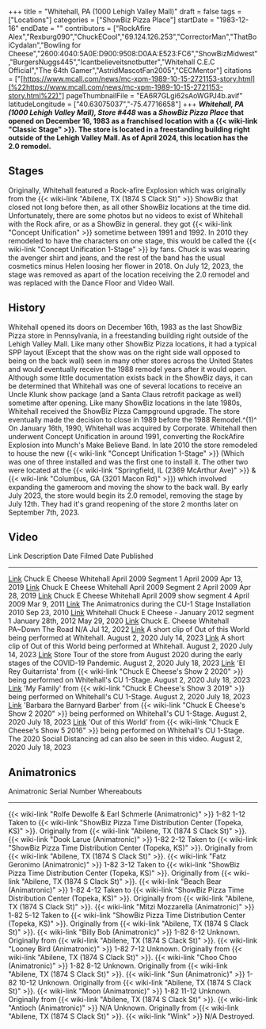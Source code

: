 +++
title = "Whitehall, PA (1000 Lehigh Valley Mall)"
draft = false
tags = ["Locations"]
categories = ["ShowBiz Pizza Place"]
startDate = "1983-12-16"
endDate = ""
contributors = ["RockAfire Alex","Rexburg090","ChuckECool","69.124.126.253","CorrectorMan","ThatBoiCydalan","Bowling for Cheese","2600:4040:5A0E:D900:9508:D0AA:E523:FC6","ShowBizMidwest","BurgersNuggs445","Icantbelieveitsnotbutter","Whitehall C.E.C Official","The 64th Gamer","AstridMascotFan2005","CECMentor"]
citations = ["[https://www.mcall.com/news/mc-xpm-1989-10-15-2721153-story.html](%22https://www.mcall.com/news/mc-xpm-1989-10-15-2721153-story.html%22)"]
pageThumbnailFile = "EA6R7GLgi62sAoWGPJ4b.avif"
latitudeLongitude = ["40.63075037","-75.47716658"]
+++
***Whitehall, PA (1000 Lehigh Valley Mall), Store #448* was a *ShowBiz Pizza Place* that opened on December 16, 1983 as a franchised location with a {{< wiki-link "Classic Stage" >}}. The store is located in a freestanding building right outside of the Lehigh Valley Mall.
As of April 2024, this location has the 2.0 remodel.**

## Stages

Originally, Whitehall featured a Rock-afire Explosion which was originally from the {{< wiki-link "Abilene, TX (1874 S Clack St)" >}} ShowBiz that closed not long before then, as all other ShowBiz locations at the time did. Unfortunately, there are some photos but no videos to exist of Whitehall with the Rock afire, or as a ShowBiz in general. they got {{< wiki-link "Concept Unification" >}} sometime between 1991 and 1992.
In 2010 they remodeled to have the characters on one stage, this would be called the {{< wiki-link "Concept Unification 1-Stage" >}} by fans. Chuck is was wearing the avenger shirt and jeans, and the rest of the band has the usual cosmetics minus Helen loosing her flower in 2018. On July 12, 2023, the stage was removed as apart of the location receiving the 2.0 remodel and was replaced with the Dance Floor and Video Wall.

## History

Whitehall opened its doors on December 16th, 1983 as the last ShowBiz Pizza store in Pennsylvania, in a freestanding building right outside of the Lehigh Valley Mall. Like many other ShowBiz Pizza locations, it had a typical SPP layout (Except that the show was on the right side wall opposed to being on the back wall) seen in many other stores across the United States and would eventually receive the 1988 remodel years after it would open. Although some little documentation exists back in the ShowBiz days, it can be determined that Whitehall was one of several locations to receive an Uncle Klunk show package (and a Santa Claus retrofit package as well) sometime after opening. Like many ShowBiz locations in the late 1980s, Whitehall received the ShowBiz Pizza Campground upgrade. The store eventually made the decision to close in 1989 before the 1988 Remodel.^(1)^ On January 16th, 1990, Whitehall was acquired by Corporate. Whitehall then underwent Concept Unification in around 1991, converting the RockAfire Explosion into Munch's Make Believe Band. In late 2010 the store remodeled to house the new {{< wiki-link "Concept Unification 1-Stage" >}} (Which was one of three installed and was the first one to install it. The other two were located at the {{< wiki-link "Springfield, IL (2369 McArthur Ave)" >}} & {{< wiki-link "Columbus, GA (3201 Macon Rd)" >}}) which involved expanding the gameroom and moving the show to the back wall. By early July 2023, the store would begin its 2.0 remodel, removing the stage by July 12th. They had it's grand reopening of the store 2 months later on September 7th, 2023.

## Video

  Link                                                                                    Description                                                                                                                                                                                  Date Filmed          Date Published
  --------------------------------------------------------------------------------------- -------------------------------------------------------------------------------------------------------------------------------------------------------------------------------------------- -------------------- ----------------
  [Link](https://youtu.be/I2gjOehdC4g)                                                    Chuck E Cheese Whitehall April 2009 Segment 1                                                                                                                                                April 2009           Apr 13, 2019
  [Link](https://youtu.be/v-BpO3-4YF8)                                                    Chuck E Cheese Whitehall April 2009 Segment 2                                                                                                                                                April 2009           Apr 28, 2019
  [Link](https://youtu.be/hKnrZZIFuR0)                                                    Chuck E Cheese Whitehall April 2009 show segment 4                                                                                                                                           April 2009           Mar 9, 2011
  [Link](https://www.youtube.com/watch?v=DNEhR2aXYIs&t=0s&ab_channel=LilPnutDollMom526)   The Animatronics during the CU-1 Stage Installation                                                                                                                                          2010                 Sep 23, 2010
  [Link](https://youtu.be/5Dg80YCpPIw)                                                    Whitehall Chuck E Cheese - January 2012 segment 1                                                                                                                                            January 28th, 2012   May 29, 2020
  [Link](https://youtu.be/5Dg80YCpPIw)                                                    Chuck E. Cheese Whitehall PA~Down The Road                                                                                                                                                  N/A                  Jul 12, 2022
  [Link](https://www.youtube.com/shorts/hIzxTeDeujM)                                      A short clip of Out of this World being performed at Whitehall.                                                                                                                              August 2, 2020       July 14, 2023
  [Link](https://youtu.be/EYCn7YkUIE4)                                                    A short clip of Out of this World being performed at Whitehall.                                                                                                                              August 2, 2020       July 14, 2023
  [Link](https://youtu.be/aOeKVRm9tXw)                                                    Store Tour of the store from August 2020 during the early stages of the COVID-19 Pandemic.                                                                                                   August 2, 2020       July 18, 2023
  [Link](https://youtu.be/c27ACu9U4kE)                                                    'El Rey Guitarrista' from {{< wiki-link "Chuck E Cheese's Show 2 2020" >}} being performed on Whitehall's CU 1-Stage.                                                                August 2, 2020       July 18, 2023
  [Link](https://youtu.be/65BNJXxsovg)                                                    'My Family' from {{< wiki-link "Chuck E Cheese's Show 3 2019" >}} being performed on Whitehall's CU 1-Stage.                                                                         August 2, 2020       July 18, 2023
  [Link](https://youtu.be/gbzNcthjwbs)                                                    'Barbara the Barnyard Barber' from {{< wiki-link "Chuck E Cheese's Show 2 2020" >}} being performed on Whitehall's CU 1-Stage.                                                       August 2, 2020       July 18, 2023
  [Link](https://youtu.be/iqOwBhXoFL8)                                                    'Out of this World' from {{< wiki-link "Chuck E Cheese's Show 5 2016" >}} being performed on Whitehall's CU 1-Stage. The 2020 Social Distancing ad can also be seen in this video.   August 2, 2020       July 18, 2023

## Animatronics

  Animatronic                                                           Serial Number   Whereabouts
  --------------------------------------------------------------------- --------------- --------------------------------------------------------------------------------------------------------------------------------------------------------------
  {{< wiki-link "Rolfe Dewolfe & Earl Schmerle (Animatronic)" >}}   1-82 1-12       Taken to {{< wiki-link "ShowBiz Pizza Time Distribution Center (Topeka, KS)" >}}. Originally from {{< wiki-link "Abilene, TX (1874 S Clack St)" >}}.
  {{< wiki-link "Dook Larue (Animatronic)" >}}                      1-82 2-12       Taken to {{< wiki-link "ShowBiz Pizza Time Distribution Center (Topeka, KS)" >}}. Originally from {{< wiki-link "Abilene, TX (1874 S Clack St)" >}}.
  {{< wiki-link "Fatz Geronimo (Animatronic)" >}}                   1-82 3-12       Taken to {{< wiki-link "ShowBiz Pizza Time Distribution Center (Topeka, KS)" >}}. Originally from {{< wiki-link "Abilene, TX (1874 S Clack St)" >}}.
  {{< wiki-link "Beach Bear (Animatronic)" >}}                      1-82 4-12       Taken to {{< wiki-link "ShowBiz Pizza Time Distribution Center (Topeka, KS)" >}}. Originally from {{< wiki-link "Abilene, TX (1874 S Clack St)" >}}.
  {{< wiki-link "Mitzi Mozzarella (Animatronic)" >}}                1-82 5-12       Taken to {{< wiki-link "ShowBiz Pizza Time Distribution Center (Topeka, KS)" >}}. Originally from {{< wiki-link "Abilene, TX (1874 S Clack St)" >}}.
  {{< wiki-link "Billy Bob (Animatronic)" >}}                       1-82 6-12       Unknown. Originally from {{< wiki-link "Abilene, TX (1874 S Clack St)" >}}.
  {{< wiki-link "Looney Bird (Animatronic)" >}}                     1-82 7-12       Unknown. Originally from {{< wiki-link "Abilene, TX (1874 S Clack St)" >}}.
  {{< wiki-link "Choo Choo (Animatronic)" >}}                       1-82 8-12       Unknown. Originally from {{< wiki-link "Abilene, TX (1874 S Clack St)" >}}.
  {{< wiki-link "Sun (Animatronic)" >}}                             1-82 10-12      Unknown. Originally from {{< wiki-link "Abilene, TX (1874 S Clack St)" >}}.
  {{< wiki-link "Moon (Animatronic)" >}}                            1-82 11-12      Unknown. Originally from {{< wiki-link "Abilene, TX (1874 S Clack St)" >}}.
  {{< wiki-link "Antioch (Animatronic)" >}}                         N/A             Unknown. Originally from {{< wiki-link "Abilene, TX (1874 S Clack St)" >}}.
  {{< wiki-link "Wink" >}}                                          N/A             Destroyed.
